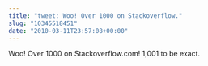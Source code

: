 ```yaml
---
title: "tweet: Woo! Over 1000 on Stackoverflow."
slug: "10345518451"
date: "2010-03-11T23:57:08+00:00"
---
```

Woo! Over 1000 on Stackoverflow.com! 1,001 to be exact.